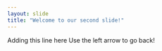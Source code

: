 ```yaml
---
layout: slide
title: "Welcome to our second slide!"
---
```

Adding this line here
Use the left arrow to go back!
